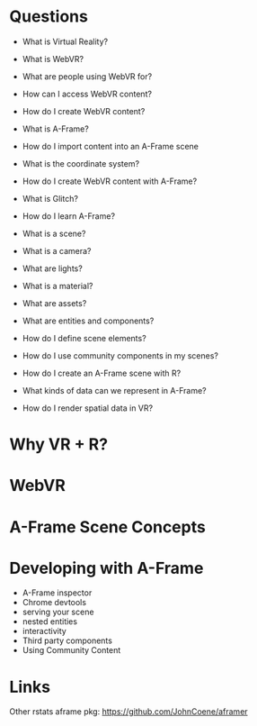 
# Questions

* What is Virtual Reality?
* What is WebVR?
* What are people using WebVR for?
* How can I access WebVR content?
* How do I create WebVR content? 

* What is A-Frame?
* How do I import content into an A-Frame scene
* What is the coordinate system?
* How do I create WebVR content with A-Frame?
* What is Glitch?
* How do I learn A-Frame?
* What is a scene?
* What is a camera?
* What are lights?
* What is a material?
* What are assets?
* What are entities and components?
* How do I define scene elements?
* How do I use community components in my scenes?

* How do I create an A-Frame scene with R?
* What kinds of data can we represent in A-Frame?
* How do I render spatial data in VR?

# Why VR + R? 

# WebVR

# A-Frame Scene Concepts

# Developing with A-Frame 
* A-Frame inspector
* Chrome devtools
* serving your scene
* nested entities
* interactivity
* Third party components
*  Using Community Content

# Links
Other rstats aframe pkg: https://github.com/JohnCoene/aframer
